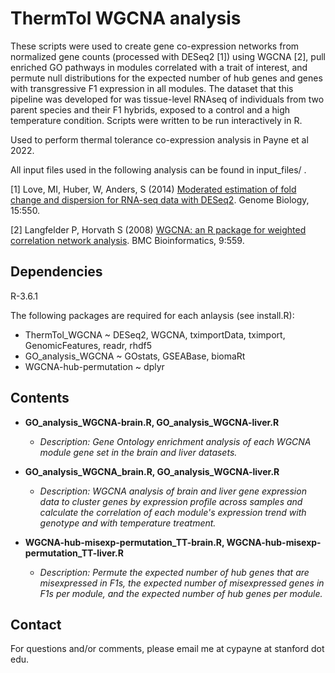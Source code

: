 # ThermTol WGCNA analysis

These scripts were used to create gene co-expression networks from normalized
gene counts (processed with DESeq2 [1]) using WGCNA [2], pull enriched GO pathways in
modules correlated with a trait of interest, and permute null distributions for the
expected number of hub genes and genes with transgressive F1 expression in all modules. 
The dataset that this pipeline was developed for was tissue-level RNAseq of individuals
from two parent species and their F1 hybrids, exposed to a control and a high temperature
condition. Scripts were written to be run interactively in R. 

Used to perform thermal tolerance co-expression analysis in Payne et al 2022.

All input files used in the following analysis can be found in input_files/ .

[1] Love, MI, Huber, W, Anders, S (2014) [Moderated estimation of fold change and dispersion for RNA-seq data with DESeq2](https://genomebiology.biomedcentral.com/articles/10.1186/s13059-014-0550-8). Genome Biology, 15:550. 

[2] Langfelder P, Horvath S (2008) [WGCNA: an R package for weighted correlation network analysis](https://bmcbioinformatics.biomedcentral.com/articles/10.1186/1471-2105-9-559). BMC Bioinformatics, 9:559. 

## Dependencies

R-3.6.1

The following packages are required for each anlaysis (see install.R):
* ThermTol_WGCNA        ~ DESeq2, WGCNA, tximportData, tximport, GenomicFeatures, readr, rhdf5
* GO_analysis_WGCNA     ~ GOstats, GSEABase, biomaRt
* WGCNA-hub-permutation ~ dplyr

## Contents

* **GO_analysis_WGCNA-brain.R, GO_analysis_WGCNA-liver.R** 
  * *Description: Gene Ontology enrichment analysis of each WGCNA module gene set in
                  the brain and liver datasets.*

* **GO_analysis_WGCNA_brain.R, GO_analysis_WGCNA-liver.R**
  * *Description: WGCNA analysis of brain and liver gene expression data to cluster
                  genes by expression profile across samples and calculate the 
                  correlation of each module's expression trend with genotype
                  and with temperature treatment.*

* **WGCNA-hub-misexp-permutation_TT-brain.R, WGCNA-hub-misexp-permutation_TT-liver.R**
  * *Description: Permute the expected number of hub genes that are misexpressed in F1s,
                 the expected number of misexpressed genes in F1s per module, and the 
                 expected number of hub genes per module.* 

## Contact

For questions and/or comments, please email me at cypayne at stanford dot edu.
